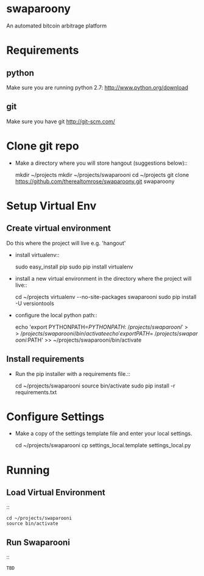 swaparoony
==========

An automated bitcoin arbitrage platform


Requirements
============


python
------

Make sure you are running python 2.7: http://www.python.org/download

git
---

Make sure you have git http://git-scm.com/


Clone git repo
==============


- Make a directory where you will store hangout (suggestions below)::

    mkdir ~/projects
    mkdir ~/projects/swaparooni
    cd ~/projects
    git clone https://github.com/therealtomrose/swaparoony.git swaparoony


Setup Virtual Env
=================


Create virtual environment
--------------------------

Do this where the project will live e.g. 'hangout'
- install virtualenv::

    sudo easy_install pip
    sudo pip install virtualenv

- install a new virtual environment in the directory where the project will live::

    cd ~/projects
    virtualenv --no-site-packages swaparooni
    sudo pip install -U versiontools

- configure the local python path::

    echo 'export PYTHONPATH=$PYTHONPATH:~/projects/swaparooni' >> ~/projects/swaparooni/bin/activate
    echo 'export PATH=~/projects/swaparooni:$PATH' >> ~/projects/swaparooni/bin/activate


Install requirements
--------------------

- Run the pip installer with a requirements file.::

    cd ~/projects/swaparooni
    source bin/activate
    sudo pip install -r requirements.txt


Configure Settings
==================

- Make a copy of the settings template file and enter your local settings.

    cd ~/projects/swaparooni
    cp settings_local.template settings_local.py


Running
=======


Load Virtual Environment
------------------------

::

    cd ~/projects/swaparooni
    source bin/activate


Run Swaparooni
-----------

::

    TBD
